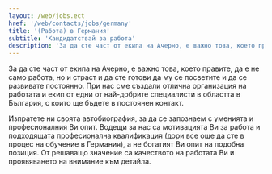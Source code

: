 ```yaml
---
layout: /web/jobs.ect
href: '/web/contacts/jobs/germany'
title: '(Работа) в Германия'
subtitle: 'Кандидатствай за работа'
description: 'За да сте част от екипа на Ачерно, е важно това, което правите, да е не само работа, но и страст и да сте готови да му се посветите и да се развивате постоянно. При нас сме създали отлична организация на работата и екип от едни от най-добрите специалисти в областта, с които ще бъдете в постоянен контакт.'
---
```

За да сте част от екипа на Ачерно, е важно това, което правите, да е не само работа, но и страст и да сте готови да му се посветите и да се развивате постоянно. При нас сме създали отлична организация на работата и екип от едни от най-добрите специалисти в областта в България, с които ще бъдете в постоянен контакт.

Изпратете ни своята автобиография, за да се запознаем с уменията и професионалния Ви опит. Водещи за нас са мотивацията Ви за работа и подходящата професионална квалификация (дори все още да сте в процес на обучение в Германия), а не богатият Ви опит на подобна позиция. От решаващо значение са качеството на работата Ви и проявяването на внимание към детайла.